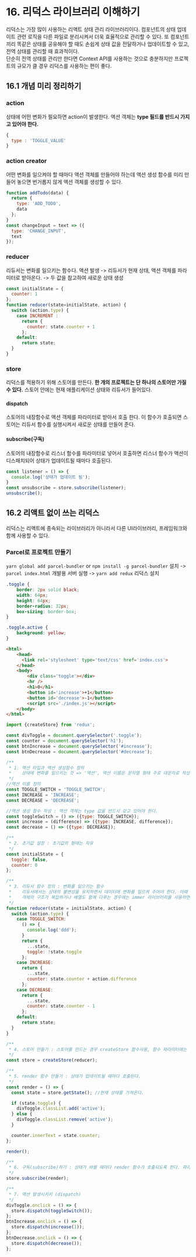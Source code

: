 # 16. 리덕스 라이브러리 이해하기
리덕스는 가장 많이 사용하는 리액트 상태 관리 라이브러리이다. 컴포넌트의 상태 업데이트 관련 로직을 다른 파일로 분리시켜서 더욱 효율적으로 관리할 수 있다.
또 컴포넌트끼리 똑같은 상태를 공유해야 할 때도 손쉽게 상태 값을 전달하거나 업데이트할 수 있고, 전역 상태를 관리할 때 효과적이다.   
단순히 전역 상태를 관리만 한다면 Context API를 사용하는 것으로 충분하지만 프로젝트의 규모가 클 경우 리덕스를 사용하는 편이 좋다.

## 16.1 개념 미리 정리하기
### action
상태에 어떤 변화가 필요하면 action이 발생한다. 액션 객체는 __type 필드를 반드시 가지고 있어야 한다.__ 
```javascript
{
  type : 'TOGGLE_VALUE'
}
```
### action creator
어떤 변화를 일으켜야 할 때마다 액션 객체를 만들어야 하는데 액션 생성 함수를 미리 만들어 놓으면 번거롭지 않게 액션 객체를 생성할 수 있다.
```javascript
function addTodo(data) {
  return {
    type: 'ADD_TODO',
    data
  };
}
const changeInput = text => ({
  type: 'CHANGE_INPUT',
  text
});
```

### reducer
리듀서는 변화를 일으키는 함수다. 액션 발생 -> 리듀서가 현재 상태, 액션 객체를 파라미터로 받아온다. -> 두 값을 참고하여 새로운 상태 생성
```javascript
const initialState = {
  counter: 1
};
function reducer(state=initialState, action) {
  switch (action.type) {
    case INCREMENT :
      return {
        counter: state.counter + 1
      };
    default:
      return state;
  }
}
```

### store
리덕스를 적용하기 위해 스토어를 만든다. __한 개의 프로젝트는 단 하나의 스토어만 가질 수 있다.__ 스토어 안에는 현재 애플리케이션 상태와 리듀서가 들어있다.

#### dispatch
스토어의 내장함수로 액션 객체를 파라미터로 받아서 호출 한다. 이 함수가 호출되면 스토어는 리듀서 함수를 실행시켜서 새로운 상태를 만들어 준다.

#### subscribe(구독)
스토어의 내장함수로 리스너 함수를 파라미터로 넣어서 호출하면 리스너 함수가 액션이 디스패치되어 상태가 업데이트될 때마다 호출된다.
```javascript
const listener = () => {
  console.log('상태가 업데이트 됨');
}
const unsubscribe = store.subscribe(listener);
unsubscribe();
```

## 16.2 리액트 없이 쓰는 리덕스
리덕스는 리액트에 종속되는 라이브러리가 아니라서 다른 UI라이브러리, 프레임워크와 함께 사용할 수 있다.

### Parcel로 프로젝트 만들기
`yarn global add parcel-bundler` or `npm install -g parcel-bundler` 설치 -> `parcel index.html` 개발용 서버 실행 -> `yarn add redux` 리덕스 설치

```css
.toggle {
    border: 2px solid black;
    width: 64px;
    height: 64px;
    border-radius: 32px;
    box-sizing: border-box;
}

.toggle.active {
    background: yellow;
}
```
```html
<html>
    <head>
      <link rel='stylesheet' type='text/css' href='index.css'>
    </head>
    <body>
        <div class='toggle'></div>
        <hr />
        <h1>0</h1>
        <button id='increase'>+1</button>
        <button id='decrease'>-1</button>
        <script src='./index.js'></script>
    </body>
</html>
```
```javascript
import {createStore} from 'redux';

const divToggle = document.querySelector('.toggle');
const counter = document.querySelector('h1');
const btnIncrease = document.querySelector('#increase');
const btnDecrease = document.querySelector('#decrease');

/**
 * 1. 액션 타입과 액션 생성함수 정의
 *    상태에 변화를 일으키는 것 => '액션', 액션 이름은 문자열 형태 주로 대문자로 작성하고 이름은 고유해야한다.
 */
//액션 이름 정의
const TOGGLE_SWITCH = 'TOGGLE_SWITCH';
const INCREASE = 'INCREASE';
const DECREASE = 'DECREASE';

//액션 생성 함수 작성 : 액션 객체는 type 값을 반드시 갖고 있어야 한다.
const toggleSwitch = () => ({type: TOGGLE_SWITCH});
const increase = (difference) => ({type: INCREASE, difference});
const decrease = () => ({type: DECREASE});

/**
 * 2. 초기값 설정 : 초기값의 형태는 자유
 */
const initialState = {
  toggle: false,
  counter: 0
};

/**
 * 3. 리듀서 함수 정의 : 변화를 일으키는 함수
 *    리듀서에서는 상태의 불변성을 유지하면서 데이터에 변화를 일으켜 주어야 한다. 이때 ...spread 연산자를 사용하면 편하다.
 *    객체의 구조가 복잡하거나 배열도 함께 다루는 경우에는 immer 라이브러리를 사용하면 좋다.
 */
function reducer(state = initialState, action) {
  switch (action.type) {
    case TOGGLE_SWITCH:
      () => {
        console.log('ddd');
      }
      return {
        ...state,
        toggle: !state.toggle
      };
    case INCREASE:
      return {
        ...state,
        counter: state.counter + action.difference
      };
    case DECREASE:
      return {
        ...state,
        counter: state.counter - 1
      };
    default:
      return state;
  }
}

/**
 * 4. 스토어 만들기 : 스토어를 만드는 경우 createStore 함수사용, 함수 파라미터에는 리듀서 함수를 넣어 준다.
 */
const store = createStore(reducer);

/**
 * 5. render 함수 만들기 : 상태가 업데이트될 때마다 호출된다.
 */
const render = () => {
  const state = store.getState(); //현재 상태를 가져온다.

  if (state.toggle) {
    divToggle.classList.add('active');
  } else {
    divToggle.classList.remove('active');
  }

  counter.innerText = state.counter;
};

render();

/**
 * 6. 구독(subscribe)하기 : 상태가 바뀔 때마다 render 함수가 호출되도록 한다. 파라미터로 함수 형태의 값 전달 => 액션이 발생하여 상태가 업데이트될 때마다 함수 호출됨
 */
store.subscribe(render);

/**
 * 7. 액션 발생시키키 (dispatch)
 */
divToggle.onclick = () => {
  store.dispatch(toggleSwitch());
};
btnIncrease.onclick = () => {
  store.dispatch(increase(1));
};
btnDecrease.onclick = () => {
  store.dispatch(decrease());
};
```